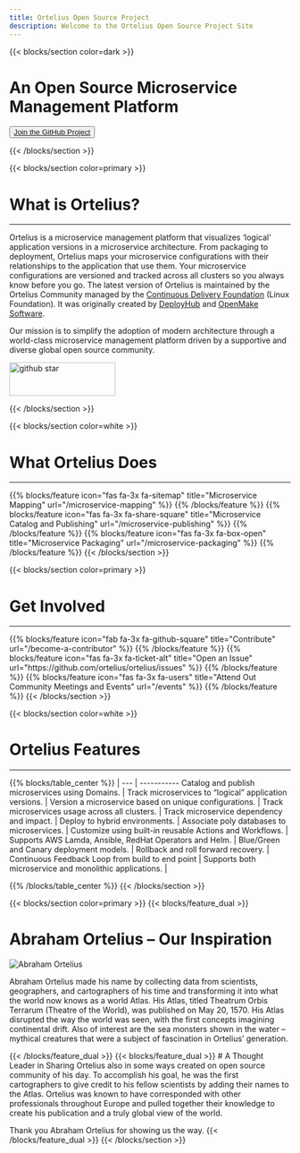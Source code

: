 ```yaml
---
title: Ortelius Open Source Project
description: Welcome to the Ortelius Open Source Project Site
---
```


{{< blocks/section color=dark >}}
<div class="col-12">
<h1 class="text-center">An Open Source Microservice Management Platform</h1>
<div id="home-github">
<p><button><a href="https://github.com/ortelius/ortelius"><span>Join the GitHub Project</span></a></button></p>
</div>
</div>
{{< /blocks/section >}}

{{< blocks/section color=primary >}}
<div class="col-12">
<h1 class="text-center">What is Ortelius?</h1>
<hr>
</div>

Ortelius is a microservice management platform that visualizes ‘logical’ application versions in a microservice architecture. From packaging to deployment, Ortelius maps your microservice configurations with their relationships to the application that use them.  Your microservice configurations are versioned and tracked across all clusters so you always know before you go.  The latest version of Ortelius is maintained by the Ortelius Community managed by the [Continuous Delivery Foundation](http://cd.foundation/) (Linux Foundation).  It was originally created by [DeployHub](https://www.deployhub.com/) and [OpenMake Software](https://www.openmakesoftware.com). 

Our mission is to simplify the adoption of modern architecture through a world-class microservice management platform driven by a supportive and diverse global open source community.

<p><a href="https://github.com/ortelius/ortelius"><img loading="lazy" src="/images/githubstar-button.png" alt="github star" width="190" height="60"></a></p>
{{< /blocks/section >}}

{{< blocks/section color=white >}}
<div class="col-12">
<h1 class="text-center">What Ortelius Does</h1>
<hr>
<p></p>
</div>
{{% blocks/feature icon="fas fa-3x fa-sitemap" title="Microservice Mapping" url="/microservice-mapping" %}}
{{% /blocks/feature %}}
{{% blocks/feature icon="fas fa-3x fa-share-square" title="Microservice Catalog and Publishing" url="/microservice-publishing" %}}
{{% /blocks/feature %}}
{{% blocks/feature icon="fas fa-3x fa-box-open" title="Microservice Packaging" url="/microservice-packaging" %}}
{{% /blocks/feature %}}
{{< /blocks/section >}}

{{< blocks/section color=primary >}}
<div class="col-12">
<h1 class="text-center">Get Involved</h1>
<hr>
<p></p>
</div>
{{% blocks/feature icon="fab fa-3x fa-github-square" title="Contribute" url="/become-a-contributor" %}}
{{% /blocks/feature %}}
{{% blocks/feature icon="fas fa-3x fa-ticket-alt" title="Open an Issue" url="https://github.com/ortelius/ortelius/issues" %}}
{{% /blocks/feature %}}
{{% blocks/feature icon="fas fa-3x fa-users" title="Attend Out Community Meetings and Events" url="/events" %}}
{{% /blocks/feature %}}
{{< /blocks/section >}}

{{< blocks/section color=white >}}
<div class="col-12">
<h1 class="text-center">Ortelius Features</h1>
<hr>
<p></p>
</div>

{{% blocks/table_center %}}
 | 
--- | ----------- 
Catalog and publish microservices using Domains. | <i class="fas fa-3x fa-check-square"></i>
Track microservices to “logical” application versions. | <i class="fas fa-3x fa-check-square"></i>
Version a microservice based on unique configurations. | <i class="fas fa-3x fa-check-square"></i>
Track microservices usage across all clusters. | <i class="fas fa-3x fa-check-square"></i>
Track microservice dependency and impact. | <i class="fas fa-3x fa-check-square"></i>
Deploy to hybrid environments. | <i class="fas fa-3x fa-check-square"></i>
Associate poly databases to microservices. | <i class="fas fa-3x fa-check-square"></i>
Customize using built-in reusable Actions and Workflows. | <i class="fas fa-3x fa-check-square"></i>
Supports AWS Lamda,  Ansible, RedHat Operators and Helm. | <i class="fas fa-3x fa-check-square"></i>
Blue/Green and Canary deployment models. | <i class="fas fa-3x fa-check-square"></i>
Rollback and roll forward recovery. | <i class="fas fa-3x fa-check-square"></i>
Continuous Feedback Loop from build to end point | <i class="fas fa-3x fa-check-square"></i>
Supports both microservice and monolithic applications. | <i class="fas fa-3x fa-check-square"></i>

{{% /blocks/table_center %}}
{{< /blocks/section >}}

{{< blocks/section color=primary >}}
{{< blocks/feature_dual >}}
# Abraham Ortelius – Our Inspiration

<div class="wrapdiv">
<img class="wrapdiv_image" src="images/abrahamortelius.jpg" alt="Abraham Ortelius" />
<p class="wrapdiv_text">Abraham Ortelius made his name by collecting data from scientists, geographers, and cartographers of his time and transforming it into what the world now knows as a world Atlas. His Atlas, titled Theatrum Orbis Terrarum (Theatre of the World), was published on May 20, 1570. His Atlas disrupted the way the world was seen, with the first concepts imagining continental drift. Also of interest are the sea monsters shown in the water – mythical creatures that were a subject of fascination in Ortelius’ generation.</p>
</div>
{{< /blocks/feature_dual >}}
{{< blocks/feature_dual >}}
# A Thought Leader in Sharing
Ortelius also in some ways created on open source community of his day. To accomplish his goal, he was the first cartographers to give credit to his fellow scientists by adding their names to the Atlas. Ortelius was known to have corresponded with other professionals throughout Europe and pulled together their knowledge to create his publication and a truly global view of the world.

Thank you Abraham Ortelius for showing us the way.
{{< /blocks/feature_dual >}}
{{< /blocks/section >}}